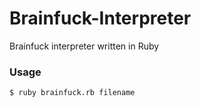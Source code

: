 # Brainfuck-Interpreter
Brainfuck interpreter written in Ruby
### Usage
```bash
$ ruby brainfuck.rb filename
```
